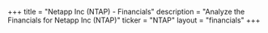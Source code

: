 +++
title = "Netapp Inc (NTAP) - Financials"
description = "Analyze the Financials for Netapp Inc (NTAP)"
ticker = "NTAP"
layout = "financials"
+++

